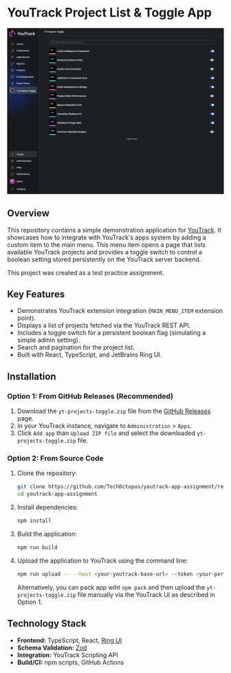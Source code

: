# YouTrack Project List & Toggle App

![YouTrack App Screenshot](docs/yt-projects-toggle.png)

## Overview

This repository contains a simple demonstration application for [YouTrack](https://www.jetbrains.com/youtrack/). It
showcases how to integrate with YouTrack's apps system by adding a custom item to the main menu. This menu item opens a
page that lists available YouTrack projects and provides a toggle switch to control a boolean setting stored
persistently on the YouTrack server backend.

This project was created as a test practice assignment.

## Key Features

- Demonstrates YouTrack extension integration (`MAIN_MENU_ITEM` extension point).
- Displays a list of projects fetched via the YouTrack REST API.
- Includes a toggle switch for a persistent boolean flag (simulating a simple admin setting).
- Search and pagination for the project list.
- Built with React, TypeScript, and JetBrains Ring UI.

## Installation

### Option 1: From GitHub Releases (Recommended)

1. Download the `yt-projects-toggle.zip` file from
   the [GitHub Releases](https://github.com/TechOctopus/youtrack-app-assignment/releases) page.
2. In your YouTrack instance, navigate to `Administration` > `Apps`.
3. Click `Add app` than `Upload ZIP file` and select the downloaded `yt-projects-toggle.zip` file.

### Option 2: From Source Code

1. Clone the repository:

   ```bash
   git clone https://github.com/TechOctopus/youtrack-app-assignment/releases
   cd youtrack-app-assignment
   ```

2. Install dependencies:

   ```bash
   npm install
   ```

3. Build the application:

   ```bash
   npm run build
   ```

4. Upload the application to YouTrack using the command line:

   ```bash
   npm run upload -- --host <your-youtrack-base-url> --token <your-permanent-token>
   ```

   Alternatively, you can pack app wiht `npm pack` and then upload the `yt-projects-toggle.zip` file manually via the
   YouTrack UI as described in Option 1.

## Technology Stack

- **Frontend:** TypeScript, React, [Ring UI](https://github.com/JetBrains/ring-ui)
- **Schema Validation:** [Zod](https://zod.dev)
- **Integration:** YouTrack Scripting API
- **Build/CI:** npm scripts, GitHub Actions
